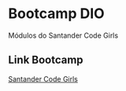 # Bootcamp DIO
Módulos do Santander Code Girls

## Link Bootcamp
[Santander Code Girls](https://web.dio.me/track/santander-code-girls)
